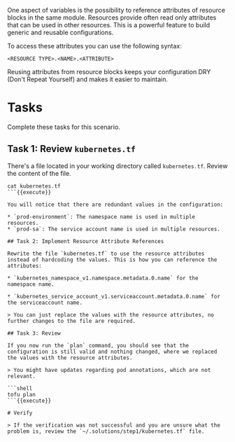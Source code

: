 One aspect of variables is the possibility to reference attributes of resource blocks in the same module. Resources provide often read only attributes that can be used in other resources. This is a powerful feature to build generic and reusable configurations.

To access these attributes you can use the following syntax:

```hcl
<RESOURCE TYPE>.<NAME>.<ATTRIBUTE>
```
Reusing attributes from resource blocks keeps your configuration DRY (Don't Repeat Yourself) and makes it easier to maintain.

# Tasks

Complete these tasks for this scenario. 

## Task 1: Review `kubernetes.tf`

There's a file located in your working directory called `kubernetes.tf`. Review the content of the file. 

```shell
cat kubernetes.tf
```{{execute}}

You will notice that there are redundant values in the configuration:

* `prod-environment`: The namespace name is used in multiple resources.
* `prod-sa`: The service account name is used in multiple resources.

## Task 2: Implement Resource Attribute References

Rewrite the file `kubernetes.tf` to use the resource attributes instead of hardcoding the values. This is how you can reference the attributes:

* `kubernetes_namespace_v1.namespace.metadata.0.name` for the namespace name.

* `kubernetes_service_account_v1.serviceaccount.metadata.0.name` for the serviceaccount name.

> You can just replace the values with the resource attributes, no further changes to the file are required.

## Task 3: Review

If you now run the `plan` command, you should see that the configuration is still valid and nothing changed, where we replaced the values with the resource attributes.

> You might have updates regarding pod annotations, which are not relevant.

```shell
tofu plan
```{{execute}}

# Verify

> If the verification was not successful and you are unsure what the problem is, review the `~/.solutions/step1/kubernetes.tf` file.


